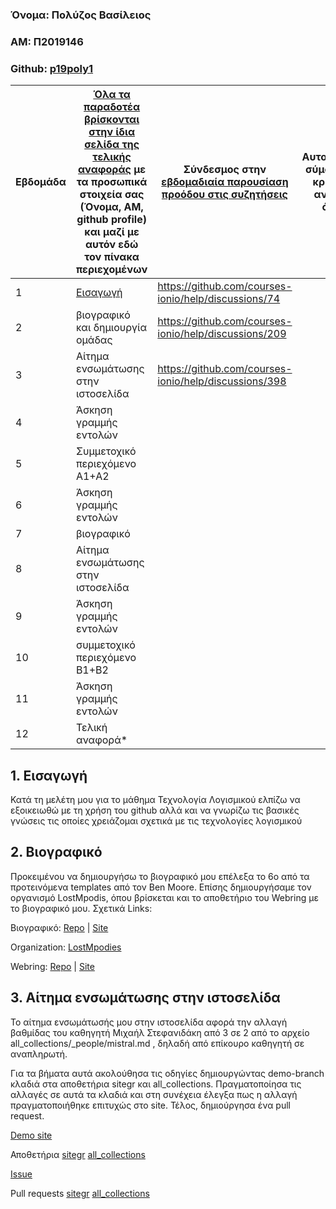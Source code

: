### Όνομα: Πολύζος Βασίλειος
### ΑΜ: Π2019146

### Github: [p19poly1](https://github.com/p19poly1)

| Εβδομάδα | [Όλα τα παραδοτέα βρίσκονται στην ίδια σελίδα της τελικής αναφοράς](https://courses-ionio.github.io/help/deliverables/) με τα προσωπικά στοιχεία σας (Όνομα, ΑΜ, github profile) και μαζί με αυτόν εδώ τον πίνακα περιεχομένων | Σύνδεσμος στην [εβδομαδιαία παρουσίαση προόδου στις συζητήσεις](https://github.com/courses-ionio/help/discussions/categories/show-and-tell) | Αυτοαξιολόγηση σύμφωνα με τα κριτήρια της αντίστοιχης άσκησης |
| --- | --- | --- | --- |
| 1 | [Εισαγωγή](#εισαγωγή) |https://github.com/courses-ionio/help/discussions/74 | |
| 2 | βιογραφικό και δημιουργία ομάδας |https://github.com/courses-ionio/help/discussions/209 | |
| 3 | Αίτημα ενσωμάτωσης στην ιστοσελίδα |https://github.com/courses-ionio/help/discussions/398 | |
| 4 | Άσκηση γραμμής εντολών | | |
| 5 | Συμμετοχικό περιεχόμενο A1+A2 | | |
| 6 | Άσκηση γραμμής εντολών | | |
| 7 | βιογραφικό | | |
| 8 | Αίτημα ενσωμάτωσης στην ιστοσελίδα | | |
| 9 | Άσκηση γραμμής εντολών | | |
| 10 | συμμετοχικό περιεχόμενο B1+B2 | | |
| 11 | Άσκηση γραμμής εντολών | | |
| 12 | Τελική αναφορά* | | |

## 1. Εισαγωγή

Κατά τη μελέτη μου για το μάθημα Τεχνολογία Λογισμικού ελπίζω να εξοικειωθώ με τη χρήση του github αλλά και να γνωρίζω τις βασικές γνώσεις τις οποίες χρειάζομαι σχετικά με τις τεχνολογίες λογισμικού

## 2. Βιογραφικό
Προκειμένου να δημιουργήσω το βιογραφικό μου επέλεξα το 6ο από τα προτεινόμενα templates από τον Ben Moore.
Επίσης δημιουργήσαμε τον οργανισμό LostMpodis, όπου βρίσκεται και το αποθετήριο του Webring με το βιογραφικό μου.
Σχετικά Links:

Βιογραφικό: [Repo](https://github.com/p19poly1/md-cv/blob/master/index.md) | [Site](https://p19poly1.github.io/md-cv/)

Organization: [LostMpodies](https://github.com/LostMpodis)

Webring: [Repo](https://github.com/LostMpodis/webring) | [Site](https://lostmpodis.github.io/webring/)

## 3. Αίτημα ενσωμάτωσης στην ιστοσελίδα
Το αίτημα ενσωμάτωσής μου στην ιστοσελίδα αφορά την αλλαγή βαθμίδας του καθηγητή Μιχαήλ Στεφανιδάκη από 3 σε 2 από το αρχείο all_collections/_people/mistral.md , δηλαδή από επίκουρο καθηγητή σε αναπληρωτή.

Για τα βήματα αυτά ακολούθησα τις οδηγίες δημιουργώντας demo-branch κλαδιά στα αποθετήρια sitegr και all_collections. Πραγματοποίησα τις αλλαγές σε αυτά τα κλαδιά και στη συνέχεια έλεγξα πως η αλλαγή πραγματοποιήθηκε επιτυχώς στο site. Τέλος, δημιούργησα ένα pull request.

[Demo site](https://p19poly1.netlify.app/people/)

Αποθετήρια [sitegr](https://github.com/p19poly1/sitegr) [all_collections](https://github.com/p19poly1/all_collections)

[Issue](https://github.com/ioniodi/sitegr/issues/340)

Pull requests [sitegr](https://github.com/ioniodi/sitegr/pull/348) [all_collections](https://github.com/ioniodi/all_collections/pull/39)
